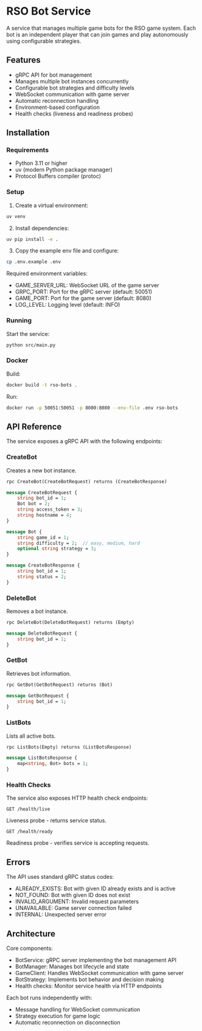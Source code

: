 # RSO Bot Service

A service that manages multiple game bots for the RSO game system. Each bot is an independent player that can join games and play autonomously using configurable strategies.

## Features

- gRPC API for bot management
- Manages multiple bot instances concurrently
- Configurable bot strategies and difficulty levels
- WebSocket communication with game server
- Automatic reconnection handling
- Environment-based configuration
- Health checks (liveness and readiness probes)

## Installation

### Requirements

- Python 3.11 or higher
- uv (modern Python package manager)
- Protocol Buffers compiler (protoc)

### Setup

1. Create a virtual environment:
```bash
uv venv
```

2. Install dependencies:
```bash
uv pip install -e .
```

3. Copy the example env file and configure:
```bash
cp .env.example .env
```

Required environment variables:
- GAME_SERVER_URL: WebSocket URL of the game server
- GRPC_PORT: Port for the gRPC server (default: 50051)
- GAME_PORT: Port for the game server (default: 8080)
- LOG_LEVEL: Logging level (default: INFO)

### Running

Start the service:
```bash
python src/main.py
```

### Docker

Build:
```bash
docker build -t rso-bots .
```

Run:
```bash
docker run -p 50051:50051 -p 8080:8080 --env-file .env rso-bots
```

## API Reference

The service exposes a gRPC API with the following endpoints:

### CreateBot

Creates a new bot instance.

```protobuf
rpc CreateBot(CreateBotRequest) returns (CreateBotResponse)

message CreateBotRequest {
    string bot_id = 1;
    Bot bot = 2;
    string access_token = 3;
    string hostname = 4;
}

message Bot {
    string game_id = 1;
    string difficulty = 2;  // easy, medium, hard
    optional string strategy = 3;
}

message CreateBotResponse {
    string bot_id = 1;
    string status = 2;
}
```

### DeleteBot

Removes a bot instance.

```protobuf
rpc DeleteBot(DeleteBotRequest) returns (Empty)

message DeleteBotRequest {
    string bot_id = 1;
}
```

### GetBot

Retrieves bot information.

```protobuf
rpc GetBot(GetBotRequest) returns (Bot)

message GetBotRequest {
    string bot_id = 1;
}
```

### ListBots

Lists all active bots.

```protobuf
rpc ListBots(Empty) returns (ListBotsResponse)

message ListBotsResponse {
    map<string, Bot> bots = 1;
}
```

### Health Checks

The service also exposes HTTP health check endpoints:

```http
GET /health/live
```
Liveness probe - returns service status.

```http
GET /health/ready
```
Readiness probe - verifies service is accepting requests.

## Errors

The API uses standard gRPC status codes:

- ALREADY_EXISTS: Bot with given ID already exists and is active
- NOT_FOUND: Bot with given ID does not exist
- INVALID_ARGUMENT: Invalid request parameters
- UNAVAILABLE: Game server connection failed
- INTERNAL: Unexpected server error

## Architecture

Core components:

- BotService: gRPC server implementing the bot management API
- BotManager: Manages bot lifecycle and state
- GameClient: Handles WebSocket communication with game server
- BotStrategy: Implements bot behavior and decision making
- Health checks: Monitor service health via HTTP endpoints

Each bot runs independently with:
- Message handling for WebSocket communication
- Strategy execution for game logic
- Automatic reconnection on disconnection